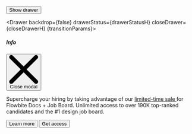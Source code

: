 <script>
    import { Drawer, Button } from 'svelte-5-ui-lib'
    import { sineIn } from 'svelte/easing';

	let transitionParams = {
		x: -320,
		duration: 200,
		easing: sineIn
	};
    
  const drawerH = uiHelpers();
	let drawerStatusH = $state(false);
	const closeDrawerH = drawerH.close;

  $effect(() => {
		drawerStatusH = drawerH.isOpen;
	});

</script>

<div class="text-center">
	<Button onclick={drawerH.toggle}>Show drawer</Button>
</div>

<Drawer backdrop={false} drawerStatus={drawerStatusH} closeDrawer={closeDrawerH} {transitionParams}>
	<div class="flex items-center">
		<h5
			id="drawer-label"
			class="mb-4 inline-flex items-center text-base font-semibold text-gray-500 dark:text-gray-400"
		>
			<InfoCircleSolid class="me-2.5 h-4 w-4" />Info
		</h5>
		<button
			type="button"
			onclick={closeDrawerH}
			class="ms-auto inline-flex h-8 w-8 items-center justify-center rounded-lg bg-transparent text-sm text-gray-400 hover:bg-gray-200 hover:text-gray-900 dark:hover:bg-gray-600 dark:hover:text-white"
			data-modal-hide="default-modal"
		>
			<svg
				class="h-3 w-3"
				aria-hidden="true"
				xmlns="http://www.w3.org/2000/svg"
				fill="none"
				viewBox="0 0 14 14"
			>
				<path
					stroke="currentColor"
					stroke-linecap="round"
					stroke-linejoin="round"
					stroke-width="2"
					d="m1 1 6 6m0 0 6 6M7 7l6-6M7 7l-6 6"
				/>
			</svg>
			<span class="sr-only">Close modal</span>
		</button>
	</div>
	<p class="mb-6 text-sm text-gray-500 dark:text-gray-400">
		Supercharge your hiring by taking advantage of our <a
			href="/"
			class="text-primary-600 underline hover:no-underline dark:text-primary-500"
		>
			limited-time sale
		</a>
		for Flowbite Docs + Job Board. Unlimited access to over 190K top-ranked candidates and the #1 design
		job board.
	</p>
	<div class="grid grid-cols-2 gap-4">
		<Button color="light" href="/">Learn more</Button>
		<Button href="/" class="px-4">Get access <ArrowRightOutline class="ms-2 h-3.5 w-3.5" /></Button>
	</div>
</Drawer>

